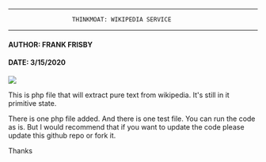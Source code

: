 *******************************************************************
                      THINKMOAT: WIKIPEDIA SERVICE
*******************************************************************
#### AUTHOR: FRANK FRISBY
#### DATE: 3/15/2020

![](https://upload.wikimedia.org/wikipedia/commons/thumb/f/f6/Wikipedia-logo-v2-wordmark.svg/300px-Wikipedia-logo-v2-wordmark.svg.png)


This is php file that will extract pure text from wikipedia. It's still in it primitive state.

There is one php file added. And there is one test file. You can run the code as is.  But I would recommend that if you want to update the code please update this github repo or fork it. 

Thanks
